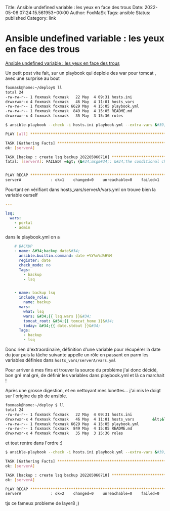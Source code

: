Title: Ansible undefined variable : les yeux en face des trous
Date: 2022-05-06 07:24:15.561953+00:00
Author: FoxMaSk 
Tags: ansible
Status: published
Category: link




# Ansible undefined variable : les yeux en face des trous

[Ansible undefined variable : les yeux en face des trous](None)

Un petit post vite fait, sur un playbook qui deploie des war pour tomcat
, avec une surprise au bout 


```bash
foxmask@home:~/deploy$ ll
total 24
-rw-rw-r-- 1 foxmask foxmask   22 May  4 09:31 hosts.ini
drwxrwxr-x 4 foxmask foxmask   46 May  4 11:01 hosts_vars
-rw-rw-r-- 1 foxmask foxmask 6629 May  4 15:05 playbook.yml
-rw-rw-r-- 1 foxmask foxmask  849 May  4 15:05 README.md
drwxrwxr-x 4 foxmask foxmask   35 May  3 15:36 roles
```


```bash
$ ansible-playbook --check -i hosts.ini playbook.yml --extra-vars &#39;delivery_folder=delivery_20220506&#39;

PLAY [all] ******************************************************************************************************************************************************************************************************************************

TASK [Gathering Facts] ******************************************************************************************************************************************************************************************************************
ok: [serverA]

TASK [backup : create lsq backup 202205060710] ******************************************************************************************************************************************************************************************
fatal: [serverA]: FAILED! =&gt; {&#34;msg&#34;: &#34;The conditional check &#39;wars&#39; failed. The error was: error while evaluating conditional (wars): {{ lsq.wars }}: &#39;lsq&#39; is undefined\n\nThe error appears to be in &#39;/home/foxmask/deploy/roles/backup/tasks/main.yml&#39;: line 12, column 3, but may\nbe elsewhere in the file depending on the exact syntax problem.\n\nThe offending line appears to be:\n\n\n- name: \&#34;create {{ what }} backup {{ today }}\&#34;\n  ^ here\nWe could be wrong, but this one looks like it might be an issue with\nmissing quotes. Always quote template expression brackets when they\nstart a value. For instance:\n\n    with_items:\n      - {{ foo }}\n\nShould be written as:\n\n    with_items:\n      - \&#34;{{ foo }}\&#34;\n&#34;}


PLAY RECAP ******************************************************************************************************************************************************************************************************************************
serverA             : ok=1    changed=0    unreachable=0    failed=1    skipped=0    rescued=0    ignored=0
```

Pourtant en vérifiant dans hosts_vars/serverA/vars.yml on trouve bien la variable ourself 

```yaml
---

lsq:
  wars:
    - portal
	- admin

```

dans le playbook.yml on a 

```yaml
    # BACKUP
    - name: &#34;backup date&#34;
      ansible.builtin.command: date +%Y%m%d%H%M
      register: date
      check_mode: no
      Tags:
        - backup
        - lsq


    - name: backup lsq
      include_role:
        name: backup
      vars:
        what: lsq
        wars: &#34;{{ lsq.wars }}&#34;
        tomcat_root: &#34;{{ tomcat_home }}&#34;
        today: &#34;{{ date.stdout }}&#34;
      Tags:
        - backup
        - lsq

```

Donc rien d&#39;extraordinaire, définition d&#39;une variable pour récupérer la date du jour puis la tâche suivante appelle un rôle en passant en parm les variables définies dans `hosts_vars/serverA/vars.yml`


Pour arriver à mes fins et trouver la source du problème j&#39;ai donc décidé, bon gré mal gré, de définir les variables dans playbook.yml et là ca marchait !

Après une grosse digestion, et en nettoyant mes lunettes... j&#39;ai mis le doigt sur l&#39;origine du pb de ansible.


```bash
foxmask@home:~/deploy $ ll
total 24
-rw-rw-r-- 1 foxmask foxmask   22 May  4 09:31 hosts.ini
drwxrwxr-x 4 foxmask foxmask   46 May  4 11:01 hosts_vars        &lt;&lt;&lt;&lt;&lt;&lt;&lt;&lt;&lt;&lt;&lt;&lt;&lt;&lt;&lt;&lt;&lt; !!!!!!!!!!! le dossier doit s&#39;appeler host_vars ...
-rw-rw-r-- 1 foxmask foxmask 6629 May  4 15:05 playbook.yml
-rw-rw-r-- 1 foxmask foxmask  849 May  4 15:05 README.md
drwxrwxr-x 4 foxmask foxmask   35 May  3 15:36 roles
```

et tout rentre dans l&#39;ordre :)

```bash
$ ansible-playbook --check -i hosts.ini playbook.yml --extra-vars &#39;delivery_folder=delivery_20220506&#39;

TASK [Gathering Facts] ******************************************************************************************************************************************************************************************************************
ok: [serverA]

TASK [backup : create lsq backup 202205060710] ******************************************************************************************************************************************************************************************
ok: [serverA]

PLAY RECAP ******************************************************************************************************************************************************************************************************************************
serverA             : ok=2    changed=0    unreachable=0    failed=0    skipped=0    rescued=0    ignored=0
```

tjs ce fameux probleme de layer8 ;)